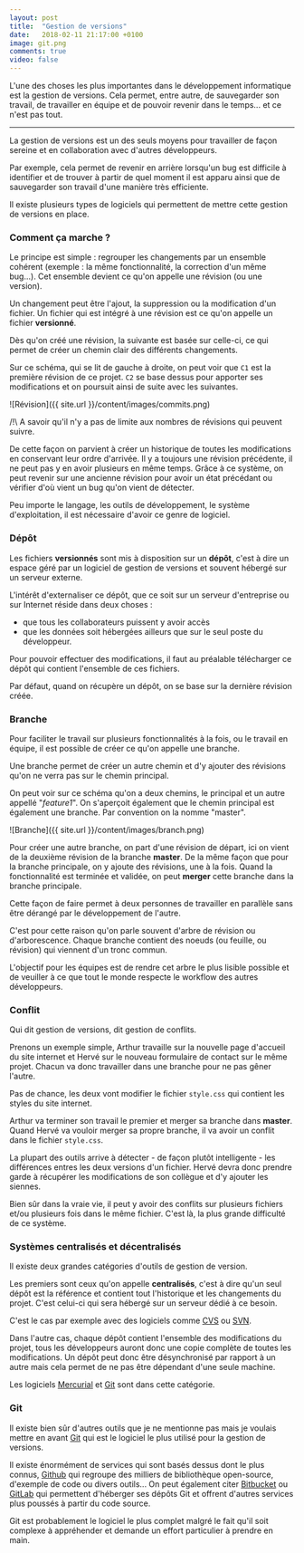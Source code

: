 ```yaml
---
layout: post
title:  "Gestion de versions"
date:   2018-02-11 21:17:00 +0100
image: git.png
comments: true
video: false
---
```


L'une des choses les plus importantes dans le développement informatique est la gestion de versions. Cela permet, entre autre, de sauvegarder son travail, de travailler en équipe et de pouvoir revenir dans le temps... et ce n'est pas tout.

* * *

La gestion de versions est un des seuls moyens pour travailler de façon sereine et en collaboration avec d'autres développeurs.

Par exemple, cela permet de revenir en arrière lorsqu'un bug est difficile à identifier et de trouver à partir de quel moment il est apparu ainsi que de sauvegarder son travail d'une manière très efficiente.

Il existe plusieurs types de logiciels qui permettent de mettre cette gestion de versions en place.

### Comment ça marche ?

Le principe est simple : regrouper les changements par un ensemble cohérent (exemple : la même fonctionnalité, la correction d'un même bug...). Cet ensemble devient ce qu'on appelle une révision (ou une version).

Un changement peut être l'ajout, la suppression ou la modification d'un fichier. Un fichier qui est intégré à une révision est ce qu'on appelle un fichier **versionné**.

Dès qu'on créé une révision, la suivante est basée sur celle-ci, ce qui permet de créer un chemin clair des différents changements.

Sur ce schéma, qui se lit de gauche à droite, on peut voir que `C1` est la première révision de ce projet. `C2` se base dessus pour apporter ses modifications et on poursuit ainsi de suite avec les suivantes.

![Révision]({{ site.url }}/content/images/commits.png)

/!\ A savoir qu'il n'y a pas de limite aux nombres de révisions qui peuvent suivre.

De cette façon on parvient à créer un historique de toutes les modifications en conservant leur ordre d'arrivée. Il y a toujours une révision précédente, il ne peut pas y en avoir plusieurs en même temps. Grâce à ce système, on peut revenir sur une ancienne révision pour avoir un état précédant ou vérifier d'où vient un bug qu'on vient de détecter.

Peu importe le langage, les outils de développement, le système d'exploitation, il est nécessaire d'avoir ce genre de logiciel.

### Dépôt

Les fichiers **versionnés** sont mis à disposition sur un **dépôt**, c'est à dire un espace géré par un logiciel de gestion de versions et souvent hébergé sur un serveur externe.

L'intérêt d'externaliser ce dépôt, que ce soit sur un serveur d'entreprise ou sur Internet réside dans deux choses :

- que tous les collaborateurs puissent y avoir accès
- que les données soit hébergées ailleurs que sur le seul poste du développeur.

Pour pouvoir effectuer des modifications, il faut au préalable télécharger ce dépôt qui contient l'ensemble de ces fichiers.

Par défaut, quand on récupère un dépôt, on se base sur la dernière révision créée.

### Branche

Pour faciliter le travail sur plusieurs fonctionnalités à la fois, ou le travail en équipe, il est possible de créer ce qu'on appelle une branche.

Une branche permet de créer un autre chemin et d'y ajouter des révisions qu'on ne verra pas sur le chemin principal.

On peut voir sur ce schéma qu'on a deux chemins, le principal et un autre appellé "*feature1*". On s'aperçoit également que le chemin principal est également une branche. Par convention on la nomme "master".

![Branche]({{ site.url }}/content/images/branch.png)

Pour créer une autre branche, on part d'une révision de départ, ici on vient de la deuxième révision de la branche **master**. De la même façon que pour la branche principale, on y ajoute des révisions, une à la fois. Quand la fonctionnalité est terminée et validée, on peut **merger** cette branche dans la branche principale.

Cette façon de faire permet à deux personnes de travailler en parallèle sans être dérangé par le développement de l'autre.

C'est pour cette raison qu'on parle souvent d'arbre de révision ou d'arborescence. Chaque branche contient des noeuds (ou feuille, ou révision) qui viennent d'un tronc commun.

L'objectif pour les équipes est de rendre cet arbre le plus lisible possible et de veuiller à ce que tout le monde respecte le workflow des autres développeurs.

### Conflit

Qui dit gestion de versions, dit gestion de conflits.

Prenons un exemple simple, Arthur travaille sur la nouvelle page d'accueil du site internet et Hervé sur le nouveau formulaire de contact sur le même projet. Chacun va donc travailler dans une branche pour ne pas gêner l'autre.

Pas de chance, les deux vont modifier le fichier `style.css` qui contient les styles du site internet.

Arthur va terminer son travail le premier et merger sa branche dans **master**. Quand Hervé va vouloir merger sa propre branche, il va avoir un conflit dans le fichier `style.css`.

La plupart des outils arrive à détecter -  de façon plutôt intelligente - les différences entres les deux versions d'un fichier. Hervé devra donc prendre garde à récupérer les modifications de son collègue et d'y ajouter les siennes.

Bien sûr dans la vraie vie, il peut y avoir des conflits sur plusieurs fichiers et/ou plusieurs fois dans le même fichier. C'est là, la plus grande difficulté de ce système.

### Systèmes centralisés et décentralisés

Il existe deux grandes catégories d'outils de gestion de version.

Les premiers sont ceux qu'on appelle **centralisés**, c'est à dire qu'un seul dépôt est la référence et contient tout l'historique et les changements du projet. C'est celui-ci qui sera hébergé sur un serveur dédié à ce besoin.

C'est le cas par exemple avec des logiciels comme [CVS](https://www.nongnu.org/cvs/) ou [SVN](https://subversion.apache.org/).

Dans l'autre cas, chaque dépôt contient l'ensemble des modifications du projet, tous les développeurs auront donc une copie complète de toutes les modifications. Un dépôt peut donc être désynchronisé par rapport à un autre mais cela permet de ne pas être dépendant d'une seule machine.

Les logiciels [Mercurial](https://www.mercurial-scm.org/) et [Git](https://git-scm.com/) sont dans cette catégorie.

### Git

Il existe bien sûr d'autres outils que je ne mentionne pas mais je voulais mettre en avant [Git](https://git-scm.com/) qui est le logiciel le plus utilisé pour la gestion de versions.

Il existe énormément de services qui sont basés dessus dont le plus connus, [Github](https://github.com/) qui regroupe des milliers de bibliothèque open-source, d'exemple de code ou divers outils... On peut également citer [Bitbucket](https://bitbucket.org/product) ou [GitLab](https://about.gitlab.com/) qui permettent d'héberger ses dépôts Git et offrent d'autres services plus poussés à partir du code source.

Git est probablement le logiciel le plus complet malgré le fait qu'il soit complexe à appréhender et demande un effort particulier à prendre en main.

